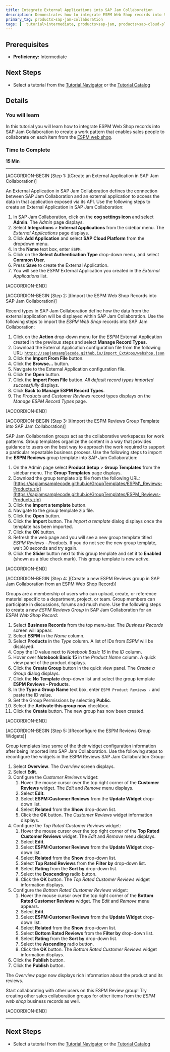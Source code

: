 ```yaml
---
title: Integrate External Applications into SAP Jam Collaboration
description: Demonstrates how to integrate ESPM Web Shop records into SAP Jam Collaboration.
primary_tag: products>sap-jam-collaboration
tags: [  tutorial>intermediate, products>sap-jam, products>sap-cloud-platform, topic>cloud ]
---
```


## Prerequisites  
 - **Proficiency:** Intermediate

## Next Steps
- Select a tutorial from the [Tutorial Navigator](https://www.sap.com/developer/tutorial-navigator.html) or the [Tutorial Catalog](https://www.sap.com/developer/tutorials.html)

## Details
### You will learn
In this tutorial you will learn how to integrate ESPM Web Shop records into SAP Jam Collaboration to create a work pattern that enables sales people to collaborate on each item from the [ESPM web shop](https://espmrefapps.hana.ondemand.com/espm-cloud-web/webshop/).

### Time to Complete
**15 Min**

---

[ACCORDION-BEGIN [Step 1: ](Create an External Application in SAP Jam Collaboration)]

An External Application in SAP Jam Collaboration defines the connection between SAP Jam Collaboration and an external application to access the data in that application exposed via its API. Use the following steps to create an External Application in SAP Jam Collaboration:

1.  In SAP Jam Collaboration, click on the **cog settings icon** and select **Admin**. The _Admin_ page displays.
2.  Select **Integrations** \> **External Applications** from the sidebar menu. The _External Applications_ page displays.
3.  Click **Add Application** and select **SAP Cloud Platform** from the dropdown menu.
4.  In the **Name** text box, enter `ESPM`.
5.  Click on the **Select Authentication Type** drop-down menu, and select **Common User**.
6.  Press **Save** to create the External Application.
7.  You will see the _ESPM_ External Application you created in the _External Applications_ list.


[ACCORDION-END]


[ACCORDION-BEGIN [Step 2: ](Import the ESPM Web Shop Records into SAP Jam Collaboration)]

Record types in SAP Jam Collaboration define how the data from the external application will be displayed within SAP Jam Collaboration. Use the following steps to import the _ESPM Web Shop_ records into SAP Jam Collaboration:

1.  Click on the **Action** drop-down menu for the _ESPM_ External Application created in the previous steps and select **Manage Record Types**.
2.  Download the External Application configuration file from the following URL:
[`https://sapjamsamplecode.github.io/Import_ExtApps/webshop.json`](https://sapjamsamplecode.github.io/Import_ExtApps/webshop.json)
3.  Click the **Import From File** button.
4.  Click the **Browse...** button.
5.  Navigate to the External Application configuration file.
6.  Click the **Open** button.
7.  Click the **Import From File** button. _All default record types imported successfully_ displays.
8.  Click **Back to Manage ESPM Record Types**.
9.  The _Products_ and _Customer Reviews_ record types displays on the _Manage ESPM Record Types_ page.


[ACCORDION-END]


[ACCORDION-BEGIN [Step 3: ](Import the ESPM Reviews Group Template into SAP Jam Collaboration)]

SAP Jam Collaboration groups act as the collaborative workspaces for work patterns. Group templates organize the content in a way that provides guidance to users on the best way to approach the work required to support a particular repeatable business process. Use the following steps to import the **ESPM Reviews** group template into SAP Jam Collaboration:

1.  On the Admin page select **Product Setup** \> **Group Templates** from the sidebar menu. The **Group Templates** page displays.
2.  Download the group template zip file from the following URL:
[https://sapjamsamplecode.github.io/GroupTemplates/ESPM\_Reviews-Products.zip](https://sapjamsamplecode.github.io/GroupTemplates/ESPM_Reviews-Products.zip)
3.  Click the **Import a template** button.
4.  Navigate to the group template zip file.
5.  Click the **Open** button.
6.  Click the **Import** button. The _Import a template_  dialog displays once the template has been imported.
7.  Click the **OK** button.
8.  Refresh the web page and you will see a new group template titled _ESPM Reviews - Products_. If you do not see the new group template, wait 30 seconds and try again.
9.  Click the **Slider** button next to this group template and set it to **Enabled** (shown as a blue check mark). This group template is now active.


[ACCORDION-END]


[ACCORDION-BEGIN [Step 4: ](Create a new ESPM Reviews group in SAP Jam Collaboration from an ESPM Web Shop Record)]

Groups are a membership of users who can upload, create, or reference material specific to a department, project, or team. Group members can participate in discussions, forums and much more. Use the following steps to create a new _ESPM Reviews Group_ in SAP Jam Collaboration for an _ESPM Web Shop Record_:

1.  Select **Business Records** from the top menu-bar. The _Business Records_ screen will appear.
2.  Select **ESPM** in the _Name_ column.
3.  Select **Products** in the _Type_ column. A list of IDs from _ESPM_ will be displayed.
4.  Copy the ID value next to _Notebook Basic 15_ in the _ID_ column.
5.  Hover over **Notebook Basic 15** in the _Product Name_ column. A quick view panel of the product displays.
6.  Click the **Create Group** button in the quick view panel. The _Create a Group_ dialog displays.
7.  Click the **No Template** drop-down list and select the group template **ESPM Reviews - Products**.
8.  In the **Type a Group Name** text box, enter `ESPM Product Reviews -` and paste the ID value.
9.  Set the Group Permissions by selecting **Public**.
10. Select the **Activate this group now** checkbox.
11. Click the **Create** button. The new group has now been created.


[ACCORDION-END]


[ACCORDION-BEGIN [Step 5: ](Reconfigure the ESPM Reviews Group Widgets)]

Group templates lose some of the their widget configuration information after being imported into SAP Jam Collaboration. Use the following steps to reconfigure the widgets in the ESPM Reviews SAP Jam Collaboration Group:

1.  Select **Overview**. The _Overview_ screen displays.
2.  Select **Edit**.
3.  Configure the _Customer Reviews_ widget:
    1.  Hover the mouse cursor over the top right corner of the **Customer Reviews** widget. The _Edit_ and _Remove_ menu displays.
    2.  Select **Edit**.
    3.  Select **ESPM:Customer Reviews** from the **Update Widget** drop-down list.
    4.  Select **Related** from the **Show** drop-down list.
    5.  Click the **OK** button. The _Customer Reviews_ widget information displays.
4.  Configure the _Top Rated Customer Reviews_ widget:
    1.  Hover the mouse cursor over the top right corner of the **Top Rated Customer Reviews** widget. The _Edit_ and _Remove_ menu displays.
    2.  Select **Edit**.
    3.  Select **ESPM:Customer Reviews** from the **Update Widget** drop-down list.
    4.  Select **Related** from the **Show** drop-down list.
    5.  Select **Top Rated Reviews** from the **Filter by** drop-down list.
    6.  Select **Rating** from the **Sort by** drop-down list.
    7.  Select the **Descending** radio button.
    8.  Click the **OK** button. The _Top Rated Customer Reviews_ widget information displays.
5.  Configure the _Bottom Rated Customer Reviews_ widget:
    1.  Hover the mouse cursor over the top right corner of the **Bottom Rated Customer Reviews** widget. The _Edit_ and _Remove_ menu appears.
    2.  Select **Edit**.
    3.  Select **ESPM:Customer Reviews** from the **Update Widget** drop-down list.
    4.  Select **Related** from the **Show** drop-down list.
    5.  Select **Bottom Rated Reviews** from the **Filter by** drop-down list.
    6.  Select **Rating** from the **Sort by** drop-down list.
    7.  Select the **Ascending** radio button.
    8.  Click the **OK** button. The _Bottom Rated Customer Reviews_ widget information displays.
6.  Click the **Publish** button.
7.  Click the **Publish** button.

The _Overview page_ now displays rich information about the product and its reviews.

Start collaborating with other users on this ESPM Review group\! Try creating other sales collaboration groups for other items from the _ESPM web shop_ business records as well.


[ACCORDION-END]

---

## Next Steps
- Select a tutorial from the [Tutorial Navigator](https://www.sap.com/developer/tutorial-navigator.html) or the [Tutorial Catalog](https://www.sap.com/developer/tutorials.html)
